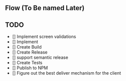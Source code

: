 ## Flow (To Be named Later)

## TODO
- [] Implement screen validations
- [] Implement
- [] Create Build
- [] Create Release
- [] support semantic release
- [] Create Tests
- [] Publish to NPM
- [] Figure out the best deliver mechanism for the client